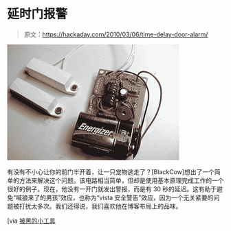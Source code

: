 # 延时门报警

> 原文：<https://hackaday.com/2010/03/06/time-delay-door-alarm/>

![](img/b9dd51c0d7d22e3659b1f4b11f8d3556.png "door_alarm_finished")

有没有不小心让你的前门半开着，让一只宠物逃走了？[BlackCow]想出了一个简单的方法来解决这个问题。该电路相当简单，但却是使用基本原理完成工作的一个很好的例子。现在，他没有一开门就发出警报，而是有 30 秒的延迟。这有助于避免“喊狼来了的男孩”效应，也称为“vista 安全警告”效应，因为一个无关紧要的问题被打扰太多次。我们还得说，我们喜欢他在博客布局上的品味。

[via [被黑的小工具](http://hackedgadgets.com/2010/03/05/time-delay-door-alarm-project/?utm_source=feedburner&utm_medium=feed&utm_campaign=Feed:+HackedGadgets+(Hacked+Gadgets))
